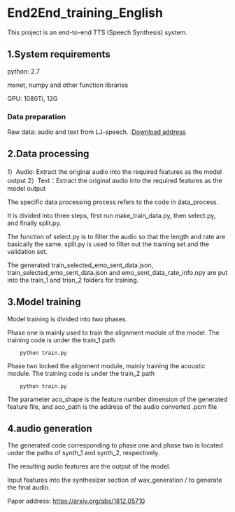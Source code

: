 # End2End_training_English
This project is an end-to-end TTS (Speech Synthesis) system.

## 1.System requirements

python: 2.7

mxnet, numpy and other function libraries

GPU: 1080Ti, 12G

### Data preparation

Raw data: audio and text from LJ-speech. :[Download address](https://keithito.com/LJ-Speech-Dataset/)

## 2.Data processing

1）Audio: Extract the original audio into the required features as the model output
2）Text：Extract the original audio into the required features as the model output       

The specific data processing process refers to the code in data_process.

It is divided into three steps, first run make_train_data.py, then select.py, and finally split.py.

The function of select.py is to filter the audio so that the length and rate are basically the same. split.py is used to filter out the training set and the validation set.

The generated train_selected_emo_sent_data.json, train_selected_emo_sent_data.json and emo_sent_data_rate_info.npy are put into the train_1 and trian_2 folders for training.

## 3.Model training

Model training is divided into two phases.

Phase one is mainly used to train the alignment module of the model. The training code is under the train_1 path
```
    python train.py
```
Phase two locked the alignment module, mainly training the acoustic module. The training code is under the train_2 path
```
    python train.py
```
The parameter aco_shape is the feature number dimension of the generated feature file, and aco_path is the address of the audio converted .pcm file

## 4.audio generation

The generated code corresponding to phase one and phase two is located under the paths of synth_1 and synth_2, respectively.

The resulting audio features are the output of the model.

Input features into the synthesizer section of wav_generation / to generate the final audio.

Paper address: https://arxiv.org/abs/1812.05710
